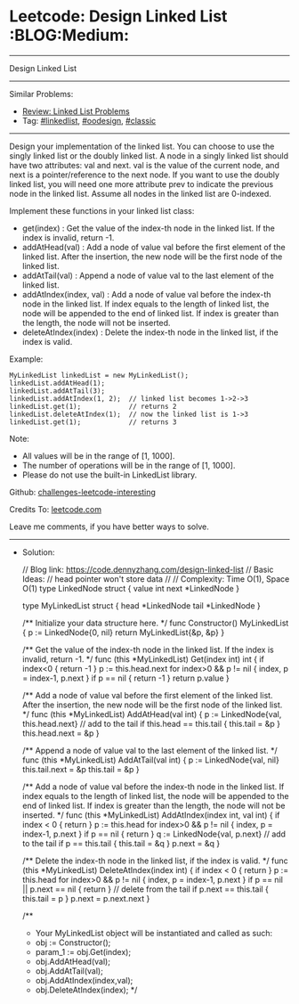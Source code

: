
# Leetcode: Design Linked List     :BLOG:Medium:

---

Design Linked List  

---

Similar Problems:  

-   [Review: Linked List Problems](https://code.dennyzhang.com/review-linkedlist)
-   Tag: [#linkedlist](https://code.dennyzhang.com/tag/linkedlist), [#oodesign](https://code.dennyzhang.com/tag/oodesign), [#classic](https://code.dennyzhang.com/tag/classic)

---

Design your implementation of the linked list. You can choose to use the singly linked list or the doubly linked list. A node in a singly linked list should have two attributes: val and next. val is the value of the current node, and next is a pointer/reference to the next node. If you want to use the doubly linked list, you will need one more attribute prev to indicate the previous node in the linked list. Assume all nodes in the linked list are 0-indexed.  

Implement these functions in your linked list class:  

-   get(index) : Get the value of the index-th node in the linked list. If the index is invalid, return -1.
-   addAtHead(val) : Add a node of value val before the first element of the linked list. After the insertion, the new node will be the first node of the linked list.
-   addAtTail(val) : Append a node of value val to the last element of the linked list.
-   addAtIndex(index, val) : Add a node of value val before the index-th node in the linked list. If index equals to the length of linked list, the node will be appended to the end of linked list. If index is greater than the length, the node will not be inserted.
-   deleteAtIndex(index) : Delete the index-th node in the linked list, if the index is valid.

Example:  

    MyLinkedList linkedList = new MyLinkedList();
    linkedList.addAtHead(1);
    linkedList.addAtTail(3);
    linkedList.addAtIndex(1, 2);  // linked list becomes 1->2->3
    linkedList.get(1);            // returns 2
    linkedList.deleteAtIndex(1);  // now the linked list is 1->3
    linkedList.get(1);            // returns 3

Note:  

-   All values will be in the range of [1, 1000].
-   The number of operations will be in the range of [1, 1000].
-   Please do not use the built-in LinkedList library.

Github: [challenges-leetcode-interesting](https://github.com/DennyZhang/challenges-leetcode-interesting/tree/master/design-linked-list)  

Credits To: [leetcode.com](https://leetcode.com/problems/design-linked-list/description/)  

Leave me comments, if you have better ways to solve.  

---

-   Solution:

    // Blog link: https://code.dennyzhang.com/design-linked-list
    // Basic Ideas:
    // head pointer won't store data
    //
    // Complexity: Time O(1), Space O(1)
    type LinkedNode struct {
        value int
        next *LinkedNode
    }
    
    type MyLinkedList struct {
        head *LinkedNode
        tail *LinkedNode
    }
    
    /** Initialize your data structure here. */
    func Constructor() MyLinkedList {
        p := LinkedNode{0, nil}
        return MyLinkedList{&p, &p}
    }
    
    
    /** Get the value of the index-th node in the linked list. If the index is invalid, return -1. */
    func (this *MyLinkedList) Get(index int) int {
        if index<0 { return -1 }
        p := this.head.next
        for index>0 && p != nil { index, p = index-1, p.next }
        if p == nil { return -1 }
        return p.value
    }
    
    
    /** Add a node of value val before the first element of the linked list. After the insertion, the new node will be the first node of the linked list. */
    func (this *MyLinkedList) AddAtHead(val int)  {
        p := LinkedNode{val, this.head.next}
        // add to the tail
        if this.head == this.tail { this.tail = &p }
        this.head.next = &p
    }
    
    /** Append a node of value val to the last element of the linked list. */
    func (this *MyLinkedList) AddAtTail(val int)  {
        p := LinkedNode{val, nil}
        this.tail.next = &p
        this.tail = &p
    }
    
    /** Add a node of value val before the index-th node in the linked list. If index equals to the length of linked list, the node will be appended to the end of linked list. If index is greater than the length, the node will not be inserted. */
    func (this *MyLinkedList) AddAtIndex(index int, val int)  {
        if index < 0 { return }
        p := this.head
        for index>0 && p != nil { index, p = index-1, p.next }
        if p == nil { return }
        q := LinkedNode{val, p.next}
        // add to the tail
        if p == this.tail { this.tail = &q }
        p.next = &q
    }
    
    
    /** Delete the index-th node in the linked list, if the index is valid. */
    func (this *MyLinkedList) DeleteAtIndex(index int)  {
        if index < 0 { return }
        p := this.head
        for index>0 && p != nil { index, p = index-1, p.next }
        if p == nil || p.next == nil { return }
        // delete from the tail
        if p.next == this.tail { this.tail = p }
        p.next = p.next.next
    }
    
    
    /**
     * Your MyLinkedList object will be instantiated and called as such:
     * obj := Constructor();
     * param_1 := obj.Get(index);
     * obj.AddAtHead(val);
     * obj.AddAtTail(val);
     * obj.AddAtIndex(index,val);
     * obj.DeleteAtIndex(index);
     */

